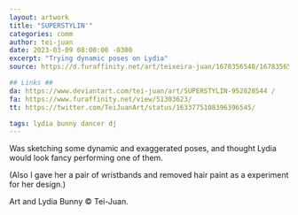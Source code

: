 ```yaml
---
layout: artwork
title: "SUPERSTYLIN'"
categories: comm
author: tei-juan
date: 2023-03-09 08:00:00 -0300
excerpt: "Trying dynamic poses on Lydia"
source: https://d.furaffinity.net/art/teixeira-juan/1678356548/1678356548.teixeira-juan_2023-01-27_tei-lydia-superstyle.jpg

## Links ##
da: https://www.deviantart.com/tei-juan/art/SUPERSTYLIN-952828544 /
fa: https://www.furaffinity.net/view/51303623/ 
tt: https://twitter.com/TeiJuanArt/status/1633775108396396545/

tags: lydia bunny dancer dj 
---
```


Was sketching some dynamic and exaggerated poses, and thought Lydia would look fancy performing one of them.

(Also I gave her a pair of wristbands and removed hair paint as a experiment for her design.)

Art and Lydia Bunny © Tei-Juan. 